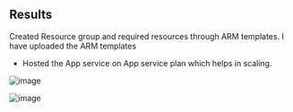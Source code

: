 ## Results

Created Resource group and required resources through ARM templates. I have uploaded the ARM templates
 - Hosted the App service on App service plan which helps in scaling.

![image](https://user-images.githubusercontent.com/35796218/167382600-85891c14-def7-406b-88d9-c2c65e5cd5ae.png)

![image](https://user-images.githubusercontent.com/35796218/167383277-683d12b0-af9b-42c2-bbe6-7cc351f83d7e.png)


